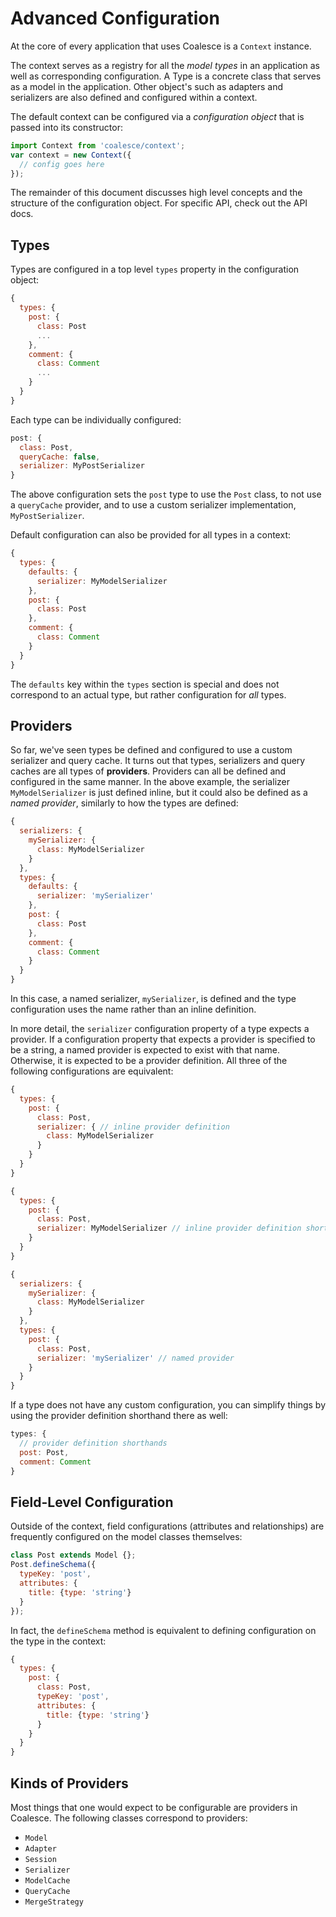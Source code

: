 # Advanced Configuration

At the core of every application that uses Coalesce is a `Context` instance.

The context serves as a registry for all the *model types* in an application as well as corresponding configuration. A Type is a concrete class that serves as a model in the application. Other object's such as adapters and serializers are also defined and configured within a context.

The default context can be configured via a *configuration object* that is passed into its constructor:

```javascript
import Context from 'coalesce/context';
var context = new Context({
  // config goes here
});
```

The remainder of this document discusses high level concepts and the structure of the configuration object. For specific API, check out the API docs.

## Types

Types are configured in a top level `types` property in the configuration object:

```javascript
{
  types: {
    post: {
      class: Post
      ...
    },
    comment: {
      class: Comment
      ...
    }
  }
}
```

Each type can be individually configured:

```javascript
post: {
  class: Post,
  queryCache: false,
  serializer: MyPostSerializer
}
```

The above configuration sets the `post` type to use the `Post` class, to not use a `queryCache` provider, and to use a custom serializer implementation, `MyPostSerializer`.

Default configuration can also be provided for all types in a context:

```javascript
{
  types: {
    defaults: {
      serializer: MyModelSerializer
    },
    post: {
      class: Post
    },
    comment: {
      class: Comment
    }
  }
}
```

The `defaults` key within the `types` section is special and does not correspond to an actual type, but rather configuration for *all* types.

## Providers

So far, we've seen types be defined and configured to use a custom serializer and query cache. It turns out that types, serializers and query caches are all types of **providers**. Providers can all be defined and configured in the same manner. In the above example, the serializer `MyModelSerializer` is just defined inline, but it could also be defined as a *named provider*, similarly to how the types are defined:

```javascript
{
  serializers: {
    mySerializer: {
      class: MyModelSerializer
    }
  },
  types: {
    defaults: {
      serializer: 'mySerializer'
    },
    post: {
      class: Post
    },
    comment: {
      class: Comment
    }
  }
}

```

In this case, a named serializer, `mySerializer`, is defined and the type configuration uses the name rather than an inline definition.

In more detail, the `serializer` configuration property of a type expects a provider. If a configuration property that expects a provider is specified to be a string, a named provider is expected to exist with that name. Otherwise, it is expected to be a provider definition. All three of the following configurations are equivalent:

```javascript
{
  types: {
    post: {
      class: Post,
      serializer: { // inline provider definition
        class: MyModelSerializer
      }
    }
  }
}
```

```javascript
{
  types: {
    post: {
      class: Post,
      serializer: MyModelSerializer // inline provider definition shorthand
    }
  }
}
```

```javascript
{
  serializers: {
    mySerializer: {
      class: MyModelSerializer
    }
  },
  types: {
    post: {
      class: Post,
      serializer: 'mySerializer' // named provider
    }
  }
}
```

If a type does not have any custom configuration, you can simplify things by using the provider definition shorthand there as well:

```javascript
types: {
  // provider definition shorthands
  post: Post,
  comment: Comment
}
```

## Field-Level Configuration

Outside of the context, field configurations (attributes and relationships) are frequently configured on the model classes themselves:

```javascript
class Post extends Model {};
Post.defineSchema({
  typeKey: 'post',
  attributes: {
    title: {type: 'string'}
  }
});
```

In fact, the `defineSchema` method is equivalent to defining configuration on the type in the context:

```javascript
{
  types: {
    post: {
      class: Post,
      typeKey: 'post',
      attributes: {
        title: {type: 'string'}
      }
    }
  }
}
```

## Kinds of Providers

Most things that one would expect to be configurable are providers in Coalesce. The following classes correspond to providers:

* `Model`
* `Adapter`
* `Session`
* `Serializer`
* `ModelCache`
* `QueryCache`
* `MergeStrategy`
